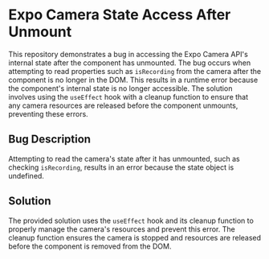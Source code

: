 # Expo Camera State Access After Unmount

This repository demonstrates a bug in accessing the Expo Camera API's internal state after the component has unmounted.  The bug occurs when attempting to read properties such as `isRecording` from the camera after the component is no longer in the DOM. This results in a runtime error because the component's internal state is no longer accessible.  The solution involves using the `useEffect` hook with a cleanup function to ensure that any camera resources are released before the component unmounts, preventing these errors.

## Bug Description

Attempting to read the camera's state after it has unmounted, such as checking `isRecording`, results in an error because the state object is undefined.

## Solution

The provided solution uses the `useEffect` hook and its cleanup function to properly manage the camera's resources and prevent this error. The cleanup function ensures the camera is stopped and resources are released before the component is removed from the DOM.